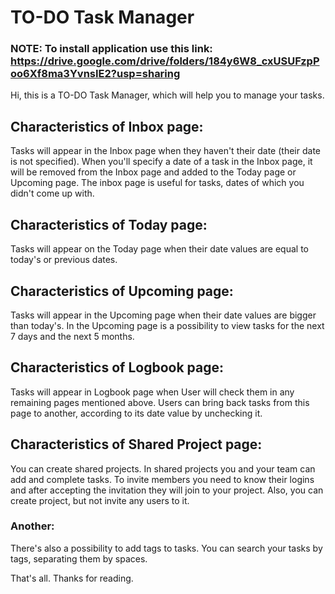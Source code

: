 # TO-DO Task Manager
### NOTE: To install application use this link: https://drive.google.com/drive/folders/184y6W8_cxUSUFzpPoo6Xf8ma3YvnsIE2?usp=sharing

Hi, this is a TO-DO Task Manager, which will help you to manage your tasks.

## Characteristics of Inbox page:
Tasks will appear in the Inbox page when they haven't their date (their date is not specified). When you'll specify a date of a task in the Inbox page, it will be removed from the Inbox page and added to the Today page or Upcoming page. The inbox page is useful for tasks, dates of which you didn't come up with.

## Characteristics of Today page:
Tasks will appear on the Today page when their date values are equal to today's or previous dates.

## Characteristics of Upcoming page:
Tasks will appear in the Upcoming page when their date values are bigger than today's. In the Upcoming page is a possibility to view tasks for the next 7 days and the next 5 months.

## Characteristics of Logbook page:
Tasks will appear in Logbook page when User will check them in any remaining pages mentioned above. Users can bring back tasks from this page to another, according to its date value by unchecking it.

## Characteristics of Shared Project page:
You can create shared projects. In shared projects you and your team can add and complete tasks. To invite members you need to 
know their logins and after accepting the invitation they will join to your project. Also, you can create project, but not invite any users to it.

### Another:
There's also a possibility to add tags to tasks. You can search your tasks by tags, separating them by spaces.

That's all. Thanks for reading.
